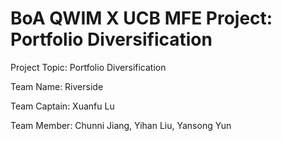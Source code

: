 # BoA QWIM X UCB MFE Project: Portfolio Diversification

Project Topic: Portfolio Diversification

Team Name: Riverside

Team Captain: Xuanfu Lu

Team Member: Chunni Jiang, Yihan Liu, Yansong Yun
